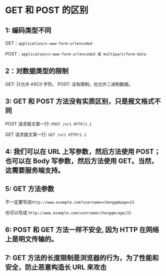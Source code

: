 # GET 和 POST 的区别

## 1: 编码类型不同

GET：`application/x-www-form-urlencoded`

POST：`application/x-www-form-urlencoded 或 multipart/form-data`

## 2：对数据类型的限制

GET: 只允许 ASCII 字符。
POST: 没有限制。也允许二进制数据。

## 3: GET 和 POST 方法没有实质区别，只是报文格式不同

POST 请求报文第一行: `POST /uri HTTP/1.1`

GET 请求报文第一行: `GET /uri HTTP/1.1`

## 4: 我们可以在 URL 上写参数，然后方法使用 POST；也可以在 Body 写参数，然后方法使用 GET。当然，这需要服务端支持。

## 5: GET 方法参数

不一定要写成`http://www.example.com?username=chengqm&age=22`

也可以写成
`http://www.example.com/username/chengqm/age/22`

## 6: POST 和 GET 方法一样不安全, 因为 HTTP 在网络上是明文传输的。

## 7: GET 方法的长度限制是浏览器的行为，为了性能和安全，防止恶意构造长 URL 来攻击
